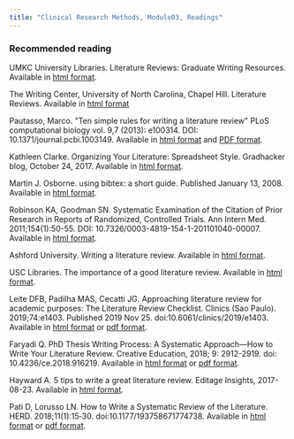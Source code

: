 ```yaml
---
title: "Clinical Research Methods, Module03, Readings"
---
```


### Recommended reading

UMKC University Libraries. Literature Reviews: Graduate Writing Resources. Available in [html format](https://libguides.library.umkc.edu/gradwriting/lit-reviews).

The Writing Center, University of North Carolina, Chapel Hill. Literature Reviews. Available in [html format](https://writingcenter.unc.edu/tips-and-tools/literature-reviews/)

Pautasso, Marco. "Ten simple rules for writing a literature review" PLoS computational biology vol. 9,7 (2013): e100314. DOI: 10.1371/journal.pcbi.1003149. Available in [html format](https://journals.plos.org/ploscompbiol/article?id=10.1371/journal.pcbi.1003149) and [PDF format](https://journals.plos.org/ploscompbiol/article/file?id=10.1371/journal.pcbi.1003149&type=printable).

Kathleen Clarke. Organizing Your Literature: Spreadsheet Style. Gradhacker blog, October 24, 2017. Available in [html format](https://www.insidehighered.com/blogs/gradhacker/organizing-your-literature-spreadsheet-style).

Martin J. Osborne. using bibtex: a short guide. Published January 13, 2008. Available in [html format](https://www.economics.utoronto.ca/osborne/latex/BIBTEX.HTM).

Robinson KA, Goodman SN. Systematic Examination of the Citation of Prior Research in Reports of Randomized, Controlled Trials. Ann Intern Med. 2011;154(1):50-55. DOI: 10.7326/0003-4819-154-1-201101040-00007. Available in [html format](https://annals.org/aim/fullarticle/746687).

Ashford University. Writing a literature review. Available in [html format](https://writingcenter.ashford.edu/writing-literature-review).

USC Libraries. The importance of a good literature review. Available in [html format](https://libguides.usc.edu/writingguide/literaturereview).

Leite DFB, Padilha MAS, Cecatti JG. Approaching literature review for academic purposes: The Literature Review Checklist. Clinics (Sao Paulo). 2019;74:e1403. Published 2019 Nov 25. doi:10.6061/clinics/2019/e1403. Available in [html format](https://www.ncbi.nlm.nih.gov/pmc/articles/PMC6862708/) or [pdf format](https://www.ncbi.nlm.nih.gov/pmc/articles/PMC6862708/pdf/cln-74-1403.pdf).

Faryadi Q. PhD Thesis Writing Process: A Systematic Approach—How to Write Your Literature Review. Creative Education, 2018; 9: 2912-2919. doi: 10.4236/ce.2018.916219. Available in [html format](https://www.scirp.org/html/21-6304227_89516.htm) or [pdf format](https://www.scirp.org/pdf/CE_2018122714275528.pdf).

Hayward A. 5 tips to write a great literature review. Editage Insights, 2017-08-23. Available in [html format](https://www.editage.com/insights/5-tips-to-write-a-great-literature-review).

Pati D, Lorusso LN. How to Write a Systematic Review of the Literature. HERD. 2018;11(1):15‐30. doi:10.1177/193758671774738. Available in [html format](https://journals.sagepub.com/doi/full/10.1177/1937586717747384) or [pdf format](https://journals.sagepub.com/doi/pdf/10.1177/1937586717747384).